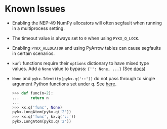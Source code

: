 # Known Issues

- Enabling the NEP-49 NumPy allocators will often segfault when running in a multiprocess setting.
- The timeout value is always set to `0` when using `PYKX_Q_LOCK`.
- Enabling `PYKX_ALLOCATOR` and using PyArrow tables can cause segfaults in certain scenarios.
- `kurl` functions require their `options` dictionary to have mixed type values. Add a `None` value to bypass: `{'': None, ...}` (See [docs](https://code.kx.com/insights/core/kurl/kurl.html))
- `None` and `pykx.Identity(pykx.q('::'))` do not pass through to single argument Python functions set under q. See [here](../pykx-under-q/known_issues.md#default-parameter).

    ```python
    >>> def func(n=2):
    ...     return n
    ... 
    >>> kx.q('func', None)
    pykx.LongAtom(pykx.q('2'))
    >>> kx.q('func', kx.q('::'))
    pykx.LongAtom(pykx.q('2'))
    ```
